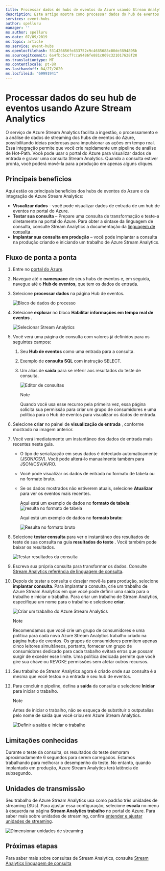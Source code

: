 ```yaml
---
title: Processar dados de hubs de eventos do Azure usando Stream Analytics | Microsoft Docs
description: Este artigo mostra como processar dados do hub de eventos do Azure usando um trabalho Azure Stream Analytics.
services: event-hubs
author: spelluru
manager: ''
ms.author: spelluru
ms.date: 07/09/2019
ms.topic: article
ms.service: event-hubs
ms.openlocfilehash: 531426656fe833752c9c4685688c00de3894895b
ms.sourcegitcommit: 6a4fbc5ccf7cca9486fe881c069c321017628f20
ms.translationtype: MT
ms.contentlocale: pt-BR
ms.lasthandoff: 04/27/2020
ms.locfileid: "69991941"
---
```

# <a name="process-data-from-your-event-hub-using-azure-stream-analytics"></a>Processar dados do seu hub de eventos usando Azure Stream Analytics 
O serviço de Azure Stream Analytics facilita a ingestão, o processamento e a análise de dados de streaming dos hubs de eventos do Azure, possibilitando ideias poderosas para impulsionar as ações em tempo real. Essa integração permite que você crie rapidamente um pipeline de análise de Hot-Path. Você pode usar o portal do Azure para visualizar dados de entrada e gravar uma consulta Stream Analytics. Quando a consulta estiver pronta, você poderá movê-la para a produção em apenas alguns cliques. 

## <a name="key-benefits"></a>Principais benefícios
Aqui estão os principais benefícios dos hubs de eventos do Azure e da integração de Azure Stream Analytics: 
- **Visualizar dados** – você pode visualizar dados de entrada de um hub de eventos no portal do Azure.
- **Testar sua consulta** – Prepare uma consulta de transformação e teste-a diretamente na portal do Azure. Para obter a sintaxe da linguagem de consulta, consulte Stream Analytics a documentação da [linguagem de consulta](/stream-analytics-query/built-in-functions-azure-stream-analytics) .
- **Implantar sua consulta em produção** – você pode implantar a consulta na produção criando e iniciando um trabalho de Azure Stream Analytics.

## <a name="end-to-end-flow"></a>Fluxo de ponta a ponta

1. Entre no [portal do Azure](https://portal.azure.com). 
1. Navegue até o **namespace** de seus hubs de eventos e, em seguida, navegue até o **Hub de eventos**, que tem os dados de entrada. 
1. Selecione **processar dados** na página Hub de eventos.  

    ![Bloco de dados do processo](./media/process-data-azure-stream-analytics/process-data-tile.png)
1. Selecione **explorar** no bloco **Habilitar informações em tempo real de eventos** . 

    ![Selecionar Stream Analytics](./media/process-data-azure-stream-analytics/process-data-page-explore-stream-analytics.png)
1. Você verá uma página de consulta com valores já definidos para os seguintes campos:
    1. Seu **Hub de eventos** como uma entrada para a consulta.
    1. Exemplo de **consulta SQL** com instrução SELECT. 
    1. Um alias de **saída** para se referir aos resultados do teste de consulta. 

        ![Editor de consultas](./media/process-data-azure-stream-analytics/query-editor.png)
        
        > [!NOTE]
        >  Quando você usa esse recurso pela primeira vez, essa página solicita sua permissão para criar um grupo de consumidores e uma política para o Hub de eventos para visualizar os dados de entrada.
1. Selecione **criar** no painel de **visualização de entrada** , conforme mostrado na imagem anterior. 
1. Você verá imediatamente um instantâneo dos dados de entrada mais recentes nesta guia.
    - O tipo de serialização em seus dados é detectado automaticamente (JSON/CSV). Você pode alterá-lo manualmente também para JSON/CSV/AVRO.
    - Você pode visualizar os dados de entrada no formato de tabela ou no formato bruto. 
    - Se os dados mostrados não estiverem atuais, selecione **Atualizar** para ver os eventos mais recentes. 

        Aqui está um exemplo de dados no **formato de tabela**: ![resulta no formato de tabela](./media/process-data-azure-stream-analytics/snapshot-results.png)

        Aqui está um exemplo de dados no **formato bruto**: 

        ![Resulta no formato bruto](./media/process-data-azure-stream-analytics/snapshot-results-raw-format.png)
1. Selecione **testar consulta** para ver o instantâneo dos resultados de teste de sua consulta na guia **resultados do teste** . Você também pode baixar os resultados.

    ![Testar resultados da consulta](./media/process-data-azure-stream-analytics/test-results.png)
1. Escreva sua própria consulta para transformar os dados. Consulte [Stream Analytics referência de linguagem de consulta](/stream-analytics-query/stream-analytics-query-language-reference).
1. Depois de testar a consulta e desejar movê-la para produção, selecione **implantar consulta**. Para implantar a consulta, crie um trabalho de Azure Stream Analytics em que você pode definir uma saída para o trabalho e iniciar o trabalho. Para criar um trabalho de Stream Analytics, especifique um nome para o trabalho e selecione **criar**.

      ![Criar um trabalho do Azure Stream Analytics](./media/process-data-azure-stream-analytics/create-stream-analytics-job.png)

      > [!NOTE] 
      >  Recomendamos que você crie um grupo de consumidores e uma política para cada novo Azure Stream Analytics trabalho criado na página hubs de eventos. Os grupos de consumidores permitem apenas cinco leitores simultâneos, portanto, fornecer um grupo de consumidores dedicado para cada trabalho evitará erros que possam surgir de exceder esse limite. Uma política dedicada permite que você gire sua chave ou REVOKE permissões sem afetar outros recursos. 
1. Seu trabalho de Stream Analytics agora é criado onde sua consulta é a mesma que você testou e a entrada é seu hub de eventos. 

9.  Para concluir o pipeline, defina a **saída** da consulta e selecione **Iniciar** para iniciar o trabalho.

    > [!NOTE]
    > Antes de iniciar o trabalho, não se esqueça de substituir o outputalias pelo nome de saída que você criou em Azure Stream Analytics.

      ![Definir a saída e iniciar o trabalho](./media/process-data-azure-stream-analytics/set-output-start-job.png)


## <a name="known-limitations"></a>Limitações conhecidas
Durante o teste da consulta, os resultados do teste demoram aproximadamente 6 segundos para serem carregados. Estamos trabalhando para melhorar o desempenho do teste. No entanto, quando implantado em produção, Azure Stream Analytics terá latência de subsegundo.

## <a name="streaming-units"></a>Unidades de transmissão
Seu trabalho de Azure Stream Analytics usa como padrão três unidades de streaming (SUs). Para ajustar essa configuração, selecione **escala** no menu à esquerda na página **Stream Analytics trabalho** no portal do Azure. Para saber mais sobre unidades de streaming, confira [entender e ajustar unidades de streaming](../stream-analytics/stream-analytics-streaming-unit-consumption.md).

![Dimensionar unidades de streaming](./media/process-data-azure-stream-analytics/scale.png)

## <a name="next-steps"></a>Próximas etapas
Para saber mais sobre consultas de Stream Analytics, consulte [Stream Analytics linguagem de consulta](/stream-analytics-query/built-in-functions-azure-stream-analytics)
